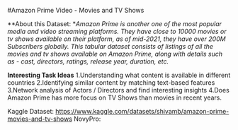 #Amazon Prime Video - Movies and TV Shows

**About this Dataset: **Amazon Prime is another one of the most popular media and video streaming platforms. They have close to 10000 movies or tv shows available on their platform, as of mid-2021, they have over 200M Subscribers globally. This tabular dataset consists of listings of all the movies and tv shows available on Amazon Prime, along with details such as - cast, directors, ratings, release year, duration, etc.*

**Interesting Task Ideas**
1.Understanding what content is available in different countries
2.Identifying similar content by matching text-based features
3.Network analysis of Actors / Directors and find interesting insights
4.Does Amazon Prime has more focus on TV Shows than movies in recent years.

Kaggle Dataset: https://www.kaggle.com/datasets/shivamb/amazon-prime-movies-and-tv-shows
NovyPro: 
